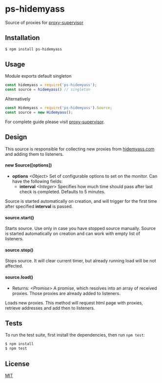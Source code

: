 # ps-hidemyass

Source of proxies for [proxy-supervisor](https://github.com/vladislao/proxy-supervisor/)

## Installation

```bash
$ npm install ps-hidemyass
```

## Usage

Module exports default singleton

```javascript
const hidemyass = require('ps-hidemyass');
const source = hidemyass() // singleton
```

Alternatively

```javascript
const Hidemyass = require('ps-hidemyass').Source;
const source = new Hidemyass();
```

For complete guide please visit [proxy-supervisor](https://github.com/vladislao/proxy-supervisor/#how-to-play).

## Design

  This source is responsible for collecting new proxies from [hidemyass.com](http://proxylist.hidemyass.com/search) and adding them to listeners.

#### new Source([options])
  * **options** *\<Object\>* Set of configurable options to set on the monitor. Can have the following fields:
  	* **interval** *\<Integer\>* Specifies how much time should pass after last check is completed. Defaults to 5 minutes.

  Source is started automatically on creation, and will trigger for the first time after specified **interval** is passed.

#### source.start()

  Starts source. Use only in case you have stopped source manually. Source is started automatically on creation and can work with empty list of listeners.

#### source.stop()

  Stops source. It will clear current timer, but already running load will be not affected.

#### source.load()
  * Returns: *\<Promise\>* A promise, which resolves into an array of received proxies. Those proxies are already added to listeners.

  Loads new proxies. This method will request html page with proxies, retrieve addresses and add then to listeners.

## Tests

  To run the test suite, first install the dependencies, then run `npm test`:

```bash
$ npm install
$ npm test
```

## License

  [MIT](LICENSE)
